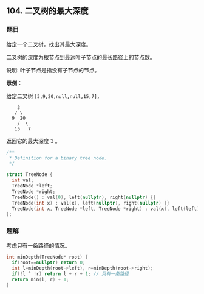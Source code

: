 ## 104. 二叉树的最大深度

### 题目

给定一个二叉树，找出其最大深度。

二叉树的深度为根节点到最远叶子节点的最长路径上的节点数。

说明: 叶子节点是指没有子节点的节点。

**示例：**

给定二叉树 `[3,9,20,null,null,15,7]`，

```
    3
   / \
  9  20
    /  \
   15   7
```

返回它的最大深度 3 。

```cpp
/**
 * Definition for a binary tree node.
 */

struct TreeNode {
  int val;
  TreeNode *left;
  TreeNode *right;
  TreeNode() : val(0), left(nullptr), right(nullptr) {}
  TreeNode(int x) : val(x), left(nullptr), right(nullptr) {}
  TreeNode(int x, TreeNode *left, TreeNode *right) : val(x), left(left), right(right) {}
};
```

### 题解

考虑只有一条路径的情况。

```cpp
int minDepth(TreeNode* root) {
  if(root==nullptr) return 0;
  int l=minDepth(root->left), r=minDepth(root->right);
  if(!l ^ !r) return l + r + 1; // 只有一条路径
  return min(l, r) + 1;
}
```